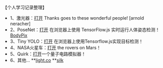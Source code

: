 <br>
【个人学习记录整理】

* 1、激光器：[打开](https://qumoptly.github.io/laser/) Thanks goes to these wonderful people! [arnold neracher]
* 2、PoseNet：[打开](https://qumoptly.github.io/posenet/) 在浏览器上使用 TensorFlow.js 实时运行人体姿态检测！ 
[BodyPix](https://qumoptly.github.io/body-pix/) 
* 3、Tiny YOLO：[打开](https://qumoptly.github.io/tfjs-yolo-tiny/) 在浏览器上使用Tensorflow.js实现目标检测！ 
* 4、NASA火星车：[打开](https://github.com/nasa-jpl/open-source-rover) the rovers on Mars！ 
* 5、Quirk：[打开](https://qumoptly.github.io/quirk/)一个量子电路模拟器！
* 6、其他...
**[light.co](https://qumoptly.github.io/light.co/)
**[silk](https://qumoptly.github.io/silk/)
